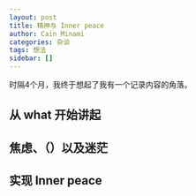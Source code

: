 ```yaml
---
layout: post
title: 精神与 Inner peace
author: Cain Minami
categories: 杂谈
tags: 想法
sidebar: []
---
```




时隔4个月，我终于想起了我有一个记录内容的角落。



## 从 what 开始讲起



## 焦虑、（）以及迷茫




## 实现 Inner peace
